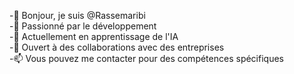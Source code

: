 -👋 Bonjour, je suis @Rassemaribi                               
-👀 Passionné par le développement                          
-🌱 Actuellement en apprentissage de l'IA                             
-💞️ Ouvert à des collaborations avec des entreprises                     
-📫 Vous pouvez me contacter pour des compétences spécifiques

<!---
Rassemaribi/Rassemaribi is a ✨ special ✨ repository because its `README.md` (this file) appears on your GitHub profile.
You can click the Preview link to take a look at your changes.
--->
